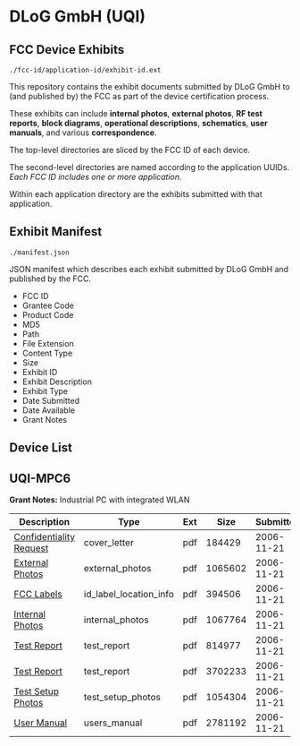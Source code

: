 # DLoG GmbH (UQI)
## FCC Device Exhibits

```
./fcc-id/application-id/exhibit-id.ext
```

This repository contains the exhibit documents submitted by DLoG GmbH to (and published by) the FCC as part of the device certification process.

These exhibits can include **internal photos**, **external photos**, **RF test reports**, **block diagrams**, **operational descriptions**, **schematics**, **user manuals**, and various **correspondence**.

The top-level directories are sliced by the FCC ID of each device.

The second-level directories are named according to the application UUIDs. *Each FCC ID includes one or more application.*

Within each application directory are the exhibits submitted with that application. 

## Exhibit Manifest

```
./manifest.json
```

JSON manifest which describes each exhibit submitted by DLoG GmbH and published by the FCC.

- FCC ID
- Grantee Code
- Product Code
- MD5
- Path
- File Extension
- Content Type
- Size
- Exhibit ID
- Exhibit Description
- Exhibit Type
- Date Submitted
- Date Available
- Grant Notes

## Device List
## UQI-MPC6
**Grant Notes:** Industrial PC with integrated WLAN

| Description | Type | Ext | Size | Submitted | Available |
| ----------- | ---- | --- | ---- | --------- | --------- |
| [Confidentiality Request](UQI-MPC6/547fd40f665760b113f71f6d7529b34d/730431.pdf) | cover_letter | pdf | 184429 | 2006-11-21 | 2006-11-21 |
| [External Photos](UQI-MPC6/547fd40f665760b113f71f6d7529b34d/730429.pdf) | external_photos | pdf | 1065602 | 2006-11-21 | 2006-11-21 |
| [FCC Labels](UQI-MPC6/547fd40f665760b113f71f6d7529b34d/730430.pdf) | id_label_location_info | pdf | 394506 | 2006-11-21 | 2006-11-21 |
| [Internal Photos](UQI-MPC6/547fd40f665760b113f71f6d7529b34d/730432.pdf) | internal_photos | pdf | 1067764 | 2006-11-21 | 2006-11-21 |
| [Test Report](UQI-MPC6/547fd40f665760b113f71f6d7529b34d/730438.pdf) | test_report | pdf | 814977 | 2006-11-21 | 2006-11-21 |
| [Test Report](UQI-MPC6/547fd40f665760b113f71f6d7529b34d/730439.pdf) | test_report | pdf | 3702233 | 2006-11-21 | 2006-11-21 |
| [Test Setup Photos](UQI-MPC6/547fd40f665760b113f71f6d7529b34d/730436.pdf) | test_setup_photos | pdf | 1054304 | 2006-11-21 | 2006-11-21 |
| [User Manual](UQI-MPC6/547fd40f665760b113f71f6d7529b34d/730437.pdf) | users_manual | pdf | 2781192 | 2006-11-21 | 2006-11-21 |
